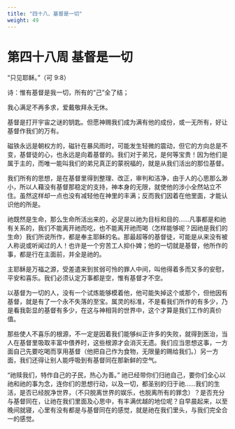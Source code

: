 ```yaml
---
title: "四十八、基督是一切"
weight: 49
---
```


# 第四十八周 基督是一切

“只见耶稣。”（可 9:8）

诗：惟有基督是我一切，所有的“己”全了结；

我心满足不再多求，爱戴敬拜永无休。

基督是打开宇宙之谜的钥匙。但愿神赐我们成为满有他的成份，或一无所有，好让基督作我们的万有。

磁铁永远是朝权方的，磁针在暴风雨时，可能发生轻微的震动，但它的方向总是不变，基督徒的心，也永远是向着基督的。我们对于弟兄，是何等宝贵！因为他们是属于主的，而唯一能叫我们的弟兄真正的蒙祝福的，就是从我们活出的那位基督。

我们所有的思想，是在基督里得到整理、改正，审判和洁净，由于人的心思那么渺小，所以人藉没有基督那稳定的支持，神本身的无限，就使他的涉小全然站立不住。虽然这样却一点也没有减轻他在神里的丰满；反而我们因着在他里面，才能认识他的所是。

祂既然是生命，那么生命所活出来的，必足是以祂为目标和目的……凡事都是和祂有关系的，我们不能离开祂而吃，也不能离开祂而喝（怎样能够呢？因祂是我们的生命）我们所说所作，都是奉主耶稣的名。那最超等的基督徒，可能是从来没有被人称说或听闻过的人！也许是一个穷苦工人抑仆婢；他的一切就是基督，他所作的事，都是行在主面前，并全是祂的。

主耶稣是万福之源，受差遣来到贫弱可怜的罪人中间，叫他得着多而又多的安慰，平安和喜乐。我们必须认定万事都是空，惟有基督才不空。

以基督为一切的人，没有一个试炼能够模着他，他可能失掉这个或那个，但他因有基督，就是有了一个永不失落的至宝。属灵的标准，不是看我们所作的有多少，乃是看我彰显的基督有多少，在这与神相背的世界中，这个才算是我们工作的真价值。

那些使人不喜乐的根源，不一定是因着我们能够纠正许多的失败，就得到医治，当人在基督里吸取丰富中偎养时，这些根源才会消灭无遗。我们应当思想这事，一方面自己先要吃喝而享用基督（他把自己作为食物，无限量的赐给我们。）另一方面，我们还得让别人能呼吸到有基督同在那新鲜的空气。

“祂赎我们，特作自己的子民，热心为善。” 祂已经带你们归祂自己，要你们全心以祂和祂的事为念，连你们的思想行动，以及一切，都圣别的归于祂……我们的生活，是否已经脱净世界，（不只脱离世界的娱乐，也脱离所有的罪念）？是否充分与基督同在，让祂在我们里面及心思中，有丰满优越的地位呢？自早晨起来，以至晚间就寝，心里有没有都是与基督同在的感觉，就是祂在我们里头，与我们完全合一的感觉。
